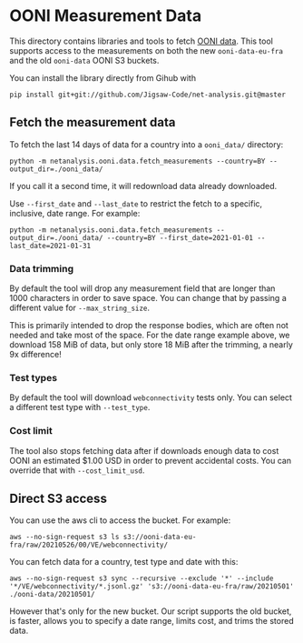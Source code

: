 # OONI Measurement Data

This directory contains libraries and tools to fetch [OONI data](https://ooni.org/data/). This tool supports access to the measurements on both the new `ooni-data-eu-fra` and the old `ooni-data` OONI S3 buckets.

You can install the library directly from Gihub with

    pip install git+git://github.com/Jigsaw-Code/net-analysis.git@master


## Fetch the measurement data

To fetch the last 14 days of data for a country into a `ooni_data/` directory:

    python -m netanalysis.ooni.data.fetch_measurements --country=BY --output_dir=./ooni_data/

If you call it a second time, it will redownload data already downloaded.

Use `--first_date` and `--last_date` to restrict the fetch to a specific, inclusive, date range. For example:

    python -m netanalysis.ooni.data.fetch_measurements --output_dir=./ooni_data/ --country=BY --first_date=2021-01-01 --last_date=2021-01-31

### Data trimming
By default the tool will drop any measurement field that are longer than 1000 characters in order to save space. You can change that by passing a different value for `--max_string_size`.

This is primarily intended to drop the response bodies, which are often not needed and take most of the space. For the date range example above, we download 158 MiB of data, but only store 18 MiB after the trimming, a nearly 9x difference!

### Test types
By default the tool will download `webconnectivity` tests only. You can select a different test type with `--test_type`.

### Cost limit
The tool also stops fetching data after if downloads enough data to cost OONI an estimated $1.00 USD in order to prevent accidental costs. You can override that with `--cost_limit_usd`.

## Direct S3 access

You can use the aws cli to access the bucket. For example:
```
aws --no-sign-request s3 ls s3://ooni-data-eu-fra/raw/20210526/00/VE/webconnectivity/
```

You can fetch data for a country, test type and date with this:
```
aws --no-sign-request s3 sync --recursive --exclude '*' --include '*/VE/webconnectivity/*.jsonl.gz' 's3://ooni-data-eu-fra/raw/20210501' ./ooni-data/20210501/
```

However that's only for the new bucket. Our script supports the old bucket, is faster, allows you to specify a date range, limits cost, and trims the stored data.
